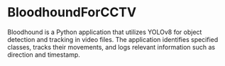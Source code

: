 # BloodhoundForCCTV
Bloodhound is a Python application that utilizes YOLOv8 for object detection and tracking in video files. The application identifies specified classes, tracks their movements, and logs relevant information such as direction and timestamp. 
